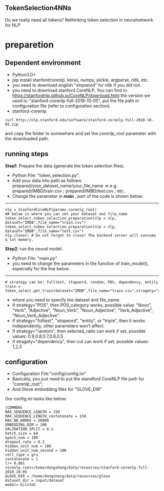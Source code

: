 ## TokenSelection4NNs
Do we really need all tokens? Rethinking token selection in neuralnetwork for NLP



# preparetion



## Dependent environment
* Python3.0+
* pip install stanfordcorenlp, keras, numpy, pickle, argparse, nltk, etc.
* you need to download english "stopword" for nltk if you did not. 
* you need to download stanford CoreNLP, You can find in: https://stanfordnlp.github.io/CoreNLP/download.html the version we used is: "stanford-corenlp-full-2018-10-05", put the file path in configuration file (refer to configuration section).
*   stanford-corenlp
~~~~
curl http://nlp.stanford.edu/software/stanford-corenlp-full-2018-10-05.zip
~~~~
and copy the folder to somewhere and set the *corenlp_root* parameter with the downloaded path.

## running steps
**Step1**: Prepare the data (generate the token selection files).
* Python File: "token_selection.py".
* Add your data into path as follows: prepared/your_dataset_name/your_file_name => e.g. prepared/IMBD/train.csv ; prepared/IMBD/test.csv ; etc..
* Change the parameter in __main__ , part of the code is shown below:
-------------------------------------------------------
	nlp = StanfordCoreNLP(params.corenlp_root)
	## below is where you can set your dataset and file_name
	token_select.token_selection_preparation(nlp = nlp, dataset="IMDB",file_name="train.csv")
	token_select.token_selection_preparation(nlp = nlp, dataset="IMDB",file_name="test.csv")
	nlp.close() # Do not forget to close! The backend server will consume a lot memery.

**Step2**: run the neural model.
* Python File: "main.py".
* you need to change the parameters in the function of train_model(), especially for the line below:
-----------------------------
	# strategy can be: fulltext, stopword, random, POS, dependency, entity
	train = token_select.get_train(dataset="IMDB",file_name="train.csv",stragety="stopword",POS_category="Noun")

* where you need to specify the dataset and file_name. 
* if strategy="POS", then POS_category works, possible value: "Noun", "Verb", "Adjective", "Noun_Verb", "Noun_Adjective", "Verb_Adjective", "Noun_Verb_Adjective". 
* if strategy="fulltext", "stopword", "entity", or "triple", then it works independently, other parameters won't affect.
* if strategy="random", then selected_ratio can work if set, possible values: 0.9,0.8,0.7,0.6,0.5
* if stragety="dependency", then cut can work if set, possible values: 1,2,3


## configuration
* Configuration File:"config/config.ini"
* Basically, you just need to put the standford CoreNLP file path for "corenlp_root"; 
* And Glove embedding files for "GLOVE_DIR"

Our config.ini looks like below:

	[COMMON]
	MAX_SEQUENCE_LENGTH = 150
	MAX_SEQUENCE_LENGTH_contatenate = 150 
	MAX_NB_WORDS = 20000   
	EMBEDDING_DIM = 100
	VALIDATION_SPLIT = 0.1
	batch_size = 64
	epoch_num = 100
	dropout_rate = 0.2
	hidden_unit_num = 100
	hidden_unit_num_second = 100
	cell_type = gru
	contatenate = 1
	lr= 0.001
	corenlp_root=/home/dongsheng/data/resources/stanford-corenlp-full-2018-10-05
	GLOVE_DIR = /home/dongsheng/data/resources/glove
	dataset_dir = input/dataset
	model= bilstm2

